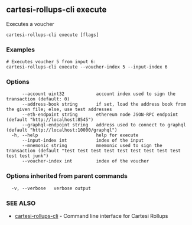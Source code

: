 ## cartesi-rollups-cli execute

Executes a voucher

```
cartesi-rollups-cli execute [flags]
```

### Examples

```
# Executes voucher 5 from input 6:
cartesi-rollups-cli execute --voucher-index 5 --input-index 6
```

### Options

```
      --account uint32            account index used to sign the transaction (default: 0)
      --address-book string       if set, load the address book from the given file; else, use test addresses
      --eth-endpoint string       ethereum node JSON-RPC endpoint (default "http://localhost:8545")
      --graphql-endpoint string   address used to connect to graphql (default "http://localhost:10000/graphql")
  -h, --help                      help for execute
      --input-index int           index of the input
      --mnemonic string           mnemonic used to sign the transaction (default "test test test test test test test test test test test junk")
      --voucher-index int         index of the voucher
```

### Options inherited from parent commands

```
  -v, --verbose   verbose output
```

### SEE ALSO

* [cartesi-rollups-cli](cartesi-rollups-cli.md)	 - Command line interface for Cartesi Rollups

